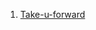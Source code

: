 <ol>
<li><a href="https://takeuforward.org/strivers-a2z-dsa-course/strivers-a2z-dsa-course-sheet-2/">Take-u-forward</a></li>
</ol>